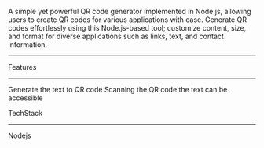 
<!---
Prashantb2002/Prashantb2002 is a ✨ special ✨ repository because its `README.md` (this file) appears on your GitHub profile.
You can click the Preview link to take a look at your changes.
--->
A simple yet powerful QR code generator implemented in Node.js, allowing users to create QR codes for various applications with ease.
Generate QR codes effortlessly using this Node.js-based tool; customize content, size, and format for diverse applications such as links, text, and contact information.
________________________________________________________________________________________________________________________________________________________________________________


Features
________________________________________________________________________________________________________________________________________________________________________________
Generate the text to QR code
Scanning the QR code the text can be accessible


TechStack
________________________________________________________________________________________________________________________________________________________________________________
Nodejs
